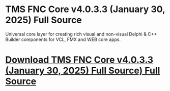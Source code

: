 # TMS FNC Core v4.0.3.3 (January 30, 2025) Full Source

Universal core layer for creating rich visual and non-visual Delphi & C++ Builder components for VCL, FMX and WEB core apps.

# [Download TMS FNC Core v4.0.3.3 (January 30, 2025) Full Source) Full Source](https://developer.team/delphi/35268-tms-fnc-core-v4033-january-30-2025-full-source.html)
